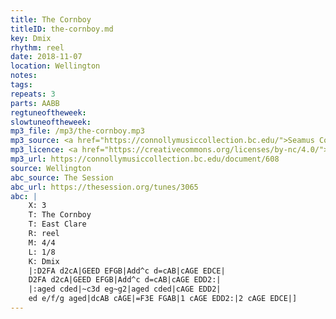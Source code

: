 ```yaml
---
title: The Cornboy
titleID: the-cornboy.md
key: Dmix
rhythm: reel
date: 2018-11-07
location: Wellington
notes:
tags:
repeats: 3
parts: AABB
regtuneoftheweek:
slowtuneoftheweek:
mp3_file: /mp3/the-cornboy.mp3
mp3_source: <a href="https://connollymusiccollection.bc.edu/">Seamus Connolly and Boston College Libraries, 2016</a>
mp3_licence: <a href="https://creativecommons.org/licenses/by-nc/4.0/">CC-BY-NC-4.0</a>
mp3_url: https://connollymusiccollection.bc.edu/document/608
source: Wellington
abc_source: The Session
abc_url: https://thesession.org/tunes/3065
abc: |
    X: 3
    T: The Cornboy
    T: East Clare
    R: reel
    M: 4/4
    L: 1/8
    K: Dmix
    |:D2FA d2cA|GEED EFGB|Add^c d=cAB|cAGE EDCE|
    D2FA d2cA|GEED EFGB|Add^c d=cAB|cAGE EDD2:|
    |:aged cded|~c3d eg~g2|aged cded|cAGE EDD2|
    ed e/f/g aged|dcAB cAGE|=F3E FGAB|1 cAGE EDD2:|2 cAGE EDCE|]
---
```

